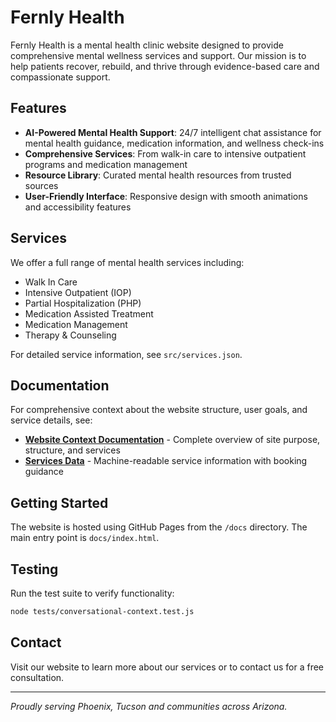 # Fernly Health

Fernly Health is a mental health clinic website designed to provide comprehensive mental wellness services and support. Our mission is to help patients recover, rebuild, and thrive through evidence-based care and compassionate support.

## Features

- **AI-Powered Mental Health Support**: 24/7 intelligent chat assistance for mental health guidance, medication information, and wellness check-ins
- **Comprehensive Services**: From walk-in care to intensive outpatient programs and medication management
- **Resource Library**: Curated mental health resources from trusted sources
- **User-Friendly Interface**: Responsive design with smooth animations and accessibility features

## Services

We offer a full range of mental health services including:
- Walk In Care
- Intensive Outpatient (IOP)
- Partial Hospitalization (PHP)
- Medication Assisted Treatment
- Medication Management
- Therapy & Counseling

For detailed service information, see `src/services.json`.

## Documentation

For comprehensive context about the website structure, user goals, and service details, see:
- **[Website Context Documentation](docs/context.md)** - Complete overview of site purpose, structure, and services
- **[Services Data](src/services.json)** - Machine-readable service information with booking guidance

## Getting Started

The website is hosted using GitHub Pages from the `/docs` directory. The main entry point is `docs/index.html`.

## Testing

Run the test suite to verify functionality:
```bash
node tests/conversational-context.test.js
```

## Contact

Visit our website to learn more about our services or to contact us for a free consultation.

---

*Proudly serving Phoenix, Tucson and communities across Arizona.*